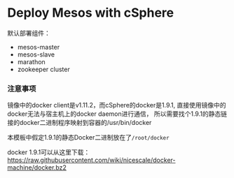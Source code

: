 # Deploy Mesos with cSphere
默认部署组件：

- mesos-master
- mesos-slave
- marathon
- zookeeper cluster

### 注意事项
镜像中的docker client是v1.11.2，而cSphere的docker是1.9.1,
直接使用镜像中的docker无法与宿主机上的docker daemon进行通信，
所以需要找个1.9.1的静态链接的docker二进制程序映射到容器的/usr/bin/docker

本模板中假定1.9.1的静态Docker二进制放在了`/root/docker`

docker 1.9.1可以从这里下载： https://raw.githubusercontent.com/wiki/nicescale/docker-machine/docker.bz2

